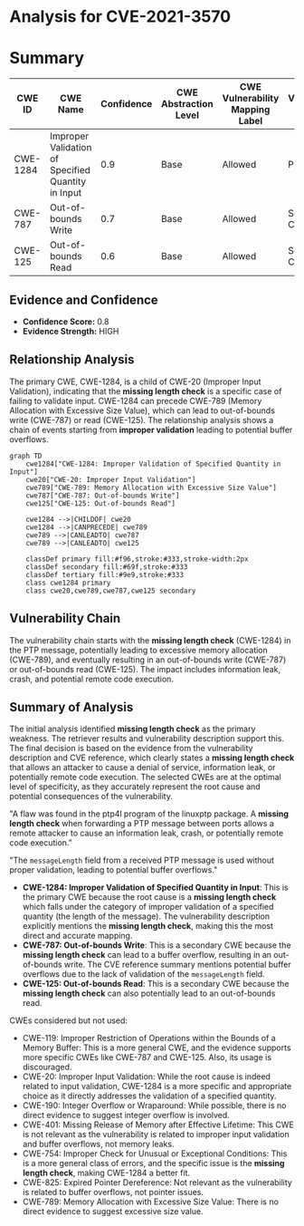 # Analysis for CVE-2021-3570

# Summary
| CWE ID | CWE Name | Confidence | CWE Abstraction Level | CWE Vulnerability Mapping Label | CWE-Vulnerability Mapping Notes |
|---|---|---|---|---|---|
| CWE-1284 | Improper Validation of Specified Quantity in Input | 0.9 | Base | Allowed | Primary CWE |
| CWE-787 | Out-of-bounds Write | 0.7 | Base | Allowed | Secondary Candidate |
| CWE-125 | Out-of-bounds Read | 0.6 | Base | Allowed | Secondary Candidate |

## Evidence and Confidence

*   **Confidence Score:** 0.8
*   **Evidence Strength:** HIGH

## Relationship Analysis
The primary CWE, CWE-1284, is a child of CWE-20 (Improper Input Validation), indicating that the **missing length check** is a specific case of failing to validate input. CWE-1284 can precede CWE-789 (Memory Allocation with Excessive Size Value), which can lead to out-of-bounds write (CWE-787) or read (CWE-125). The relationship analysis shows a chain of events starting from **improper validation** leading to potential buffer overflows.

```mermaid
graph TD
    cwe1284["CWE-1284: Improper Validation of Specified Quantity in Input"]
    cwe20["CWE-20: Improper Input Validation"]
    cwe789["CWE-789: Memory Allocation with Excessive Size Value"]
    cwe787["CWE-787: Out-of-bounds Write"]
    cwe125["CWE-125: Out-of-bounds Read"]

    cwe1284 -->|CHILDOF| cwe20
    cwe1284 -->|CANPRECEDE| cwe789
    cwe789 -->|CANLEADTO| cwe787
    cwe789 -->|CANLEADTO| cwe125

    classDef primary fill:#f96,stroke:#333,stroke-width:2px
    classDef secondary fill:#69f,stroke:#333
    classDef tertiary fill:#9e9,stroke:#333
    class cwe1284 primary
    class cwe20,cwe789,cwe787,cwe125 secondary
```

## Vulnerability Chain
The vulnerability chain starts with the **missing length check** (CWE-1284) in the PTP message, potentially leading to excessive memory allocation (CWE-789), and eventually resulting in an out-of-bounds write (CWE-787) or out-of-bounds read (CWE-125). The impact includes information leak, crash, and potential remote code execution.

## Summary of Analysis
The initial analysis identified **missing length check** as the primary weakness. The retriever results and vulnerability description support this. The final decision is based on the evidence from the vulnerability description and CVE reference, which clearly states a **missing length check** that allows an attacker to cause a denial of service, information leak, or potentially remote code execution. The selected CWEs are at the optimal level of specificity, as they accurately represent the root cause and potential consequences of the vulnerability.

"A flaw was found in the ptp4l program of the linuxptp package. A **missing length check** when forwarding a PTP message between ports allows a remote attacker to cause an information leak, crash, or potentially remote code execution."

"The `messageLength` field from a received PTP message is used without proper validation, leading to potential buffer overflows."

*   **CWE-1284: Improper Validation of Specified Quantity in Input**: This is the primary CWE because the root cause is a **missing length check** which falls under the category of improper validation of a specified quantity (the length of the message). The vulnerability description explicitly mentions the **missing length check**, making this the most direct and accurate mapping.
*   **CWE-787: Out-of-bounds Write**: This is a secondary CWE because the **missing length check** can lead to a buffer overflow, resulting in an out-of-bounds write. The CVE reference summary mentions potential buffer overflows due to the lack of validation of the `messageLength` field.
*   **CWE-125: Out-of-bounds Read**: This is a secondary CWE because the **missing length check** can also potentially lead to an out-of-bounds read.

CWEs considered but not used:

*   CWE-119: Improper Restriction of Operations within the Bounds of a Memory Buffer: This is a more general CWE, and the evidence supports more specific CWEs like CWE-787 and CWE-125. Also, its usage is discouraged.
*   CWE-20: Improper Input Validation: While the root cause is indeed related to input validation, CWE-1284 is a more specific and appropriate choice as it directly addresses the validation of a specified quantity.
*   CWE-190: Integer Overflow or Wraparound: While possible, there is no direct evidence to suggest integer overflow is involved.
*   CWE-401: Missing Release of Memory after Effective Lifetime: This CWE is not relevant as the vulnerability is related to improper input validation and buffer overflows, not memory leaks.
*   CWE-754: Improper Check for Unusual or Exceptional Conditions: This is a more general class of errors, and the specific issue is the **missing length check**, making CWE-1284 a better fit.
*   CWE-825: Expired Pointer Dereference: Not relevant as the vulnerability is related to buffer overflows, not pointer issues.
*   CWE-789: Memory Allocation with Excessive Size Value: There is no direct evidence to suggest excessive size value.